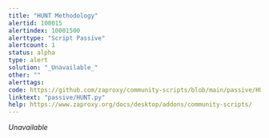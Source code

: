 ```yaml
---
title: "HUNT Methodology"
alertid: 100015
alertindex: 10001500
alerttype: "Script Passive"
alertcount: 1
status: alpha
type: alert
solution: "_Unavailable_"
other: ""
alerttags: 
code: https://github.com/zaproxy/community-scripts/blob/main/passive/HUNT.py
linktext: "passive/HUNT.py"
help: https://www.zaproxy.org/docs/desktop/addons/community-scripts/
---
```

_Unavailable_
